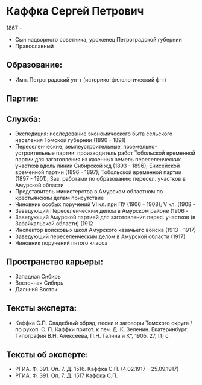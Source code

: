 # Каффка Сергей Петрович
 1867 - 
* Сын надворного советника, уроженец Петроградской губернии
* Православный 
## Образование:
* Имп. Петроградский ун-т (историко-филологический ф-т)
## Партии:
## Служба:
* Экспедиция: исследование экономического быта сельского населения Томской губернии (1890 - 1891)
* Переселенческие, землеустроительные, поземельно-устроительные партии: производитель работ Тобольской временной партии для заготовления из казенных земель переселенческих участков вдоль линии Сибирской жд (1893 - 1896); Енисейской временной партии (1896 - 1897); Тобольской временной партии (1897 - 1901); Зав. работами по образованию пересел. участков в Амурской области
* Представитель министерства в Амурском областном по крестьянским делам присутствие
* Чиновник особых поручений VI кл. при ПУ (1906 - 1908); V кл. (1908 - 
* Заведующий Переселенческим делом в Амурском районе (1906 -  
* Заведующий Амурской партией для заготовления перес. участков (в Забайкальской области) (1912 - 
* Инспектор войсковых школ Амурского казачьего войска (1913 - 1917)
* Заведующий переселенческим делом в Амурской области (1917)
* Чиновник поручений пятого класса 
## Пространство карьеры:
* Западная Сибирь
* Восточная Сибирь
* Дальний Восток
## Тексты эксперта:
* Каффка С.П. Свадебный обряд, песни и заговоры Томского округа / по рукоп. С. П. Каффки пригот. к печ. Д. К. Зеленин. Екатеринбург: Типография В.Н. Алексеева, П.Н. Галина и К°, 1905. 27, [1] с. 
## Тексты об эксперте:
* РГИА. Ф. 391. Оп. 7. Д. 1516. Каффка С.П. (4.02.1917 – 25.09.1917)
* РГИА. Ф. 391. Оп. 7. Д. 1517 Каффка С.П. 
